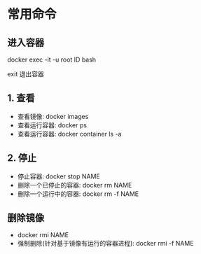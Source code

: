 # 常用命令

## 进入容器

docker exec -it -u root ID bash

exit 退出容器

## 1. 查看

* 查看镜像: docker images
* 查看运行容器: docker ps
* 查看运行容器: docker container ls -a

## 2. 停止

* 停止容器: docker stop NAME
* 删除一个已停止的容器: docker rm NAME
* 删除一个运行中的容器: docker rm -f NAME

## 删除镜像

* docker rmi NAME
* 强制删除(针对基于镜像有运行的容器进程): docker rmi -f NAME
